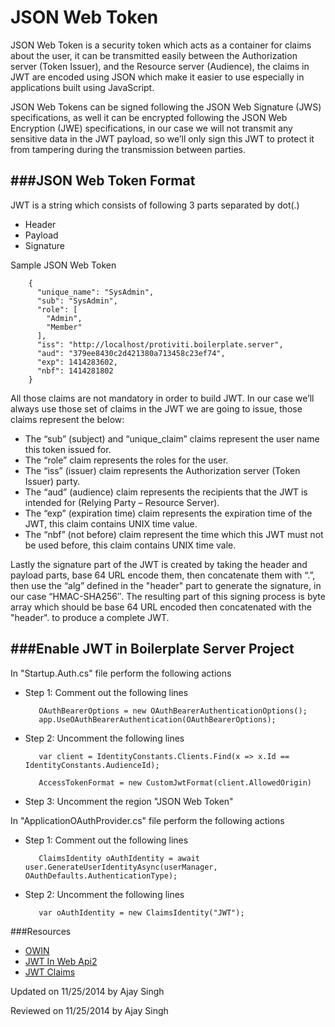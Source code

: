 ﻿JSON Web Token
=====================
JSON Web Token is a security token which acts as a container for claims about the user, it can be transmitted easily between the Authorization server (Token Issuer), and the Resource server (Audience), the claims in JWT are encoded using JSON which make it easier to use especially in applications built using JavaScript.

JSON Web Tokens can be signed following the JSON Web Signature (JWS) specifications, as well it can be encrypted following the JSON Web Encryption (JWE) specifications, in our case we will not transmit any sensitive data in the JWT payload, so we’ll only sign this JWT to protect it from tampering during the transmission between parties.

###JSON Web Token Format
---------------

JWT is a string which consists of following 3 parts separated by dot(.)

* Header
* Payload
* Signature

Sample JSON Web Token

        {
          "unique_name": "SysAdmin",
          "sub": "SysAdmin",
          "role": [
            "Admin",
            "Member"
          ],
          "iss": "http://localhost/protiviti.boilerplate.server",
          "aud": "379ee8430c2d421380a713458c23ef74",
          "exp": 1414283602,
          "nbf": 1414281802
        }



All those claims are not mandatory in order to build JWT. In our case we’ll always use those set of claims in the JWT we are going to issue, those claims represent the below:

* The “sub” (subject) and “unique_claim” claims represent the user name this token issued for.
* The “role” claim represents the roles for the user.
* The “iss” (issuer) claim represents the Authorization server (Token Issuer) party.
* The “aud” (audience) claim represents the recipients that the JWT is intended for (Relying Party – Resource Server).
* The “exp” (expiration time) claim represents the expiration time of the JWT, this claim contains UNIX time value.
* The “nbf” (not before) claim represent the time which this JWT must not be used before, this claim contains UNIX time vale.


Lastly the signature part of the JWT is created by taking the header and payload parts, base 64 URL encode them, then concatenate them with “.”, then use the “alg” defined in the 
"header" part to generate the signature, in our case “HMAC-SHA256″. The resulting part of this signing process is byte array which should be base 64 URL encoded 
then concatenated with the "header".<payload> to produce a complete JWT.

###Enable JWT in Boilerplate Server Project
-------------------------------------------

In "Startup.Auth.cs" file perform the following actions

   * Step 1: Comment out the following lines

            OAuthBearerOptions = new OAuthBearerAuthenticationOptions();
            app.UseOAuthBearerAuthentication(OAuthBearerOptions);
           

   * Step 2: Uncomment the following lines

            
            var client = IdentityConstants.Clients.Find(x => x.Id == IdentityConstants.AudienceId);

            AccessTokenFormat = new CustomJwtFormat(client.AllowedOrigin)
   * Step 3: Uncomment the region "JSON Web Token"

In "ApplicationOAuthProvider.cs" file perform the following actions

   * Step 1: Comment out the following lines

            ClaimsIdentity oAuthIdentity = await user.GenerateUserIdentityAsync(userManager, OAuthDefaults.AuthenticationType);

   * Step 2: Uncomment the following lines

            var oAuthIdentity = new ClaimsIdentity("JWT");

           
###Resources

* [OWIN](http://owin.org/)
* [JWT In Web Api2](http://bitoftech.net/2014/10/27/json-web-token-asp-net-web-api-2-jwt-owin-authorization-server/)
* [JWT Claims](http://self-issued.info/docs/draft-ietf-oauth-json-web-token.html#Claims)



<p class="updated">Updated on 11/25/2014 by Ajay Singh</p>
<p class="reviewed">Reviewed on 11/25/2014 by Ajay Singh</p>
